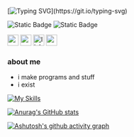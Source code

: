 [![Typing SVG](https://readme-typing-svg.demolab.com?font=Montserrat&pause=1000&repeat=false&random=false&width=435&lines=%F0%9F%91%8B+hello%2C+my+name+is+qwertyy!)](https://git.io/typing-svg)

<img alt="Static Badge" src="https://img.shields.io/badge/os-linux mint 21.2-green?logo=linuxmint"> <img alt="Static Badge" src="https://img.shields.io/badge/browser-google chrome-blue?logo=googlechrome">

<a title="game jolt" href="https://gamejolt.com/@qwertyy__"><img alt="game jolt logo" src="https://s.gjcdn.net/img/favicon.png" width="25px"></a>
<a title="scratch" href="https://scratch.mit.edu/users/qwertyy_the_artist/"><img alt="scratch logo" src="https://scratch.mit.edu/favicon.ico" width="25px"></a>
<a title="linkin.bio" href="https://linkin.bio/qwertyy__/"><img alt="linkin.bio logo" src="https://app.later.com/favicon.ico" width="25px"></a>
<a title="pronouns.page" href="https://en.pronouns.page/@qwertyy__"><img alt="pronouns.page logo" src="https://en.pronouns.page/logo/logo-primary.svg" width="25px"></a>

### about me
- i make programs and stuff
- i exist

[![My Skills](https://skillicons.dev/icons?i=blender,css,github,gmail,html,js,jquery,linux,lua,mint,py,robloxstudio,unity,vscode,windows)](https://skillicons.dev)

[![Anurag's GitHub stats](https://github-readme-stats.vercel.app/api?username=qwertyytheartist)](https://github.com/anuraghazra/github-readme-stats)

[![Ashutosh's github activity graph](https://github-readme-activity-graph.vercel.app/graph?username=qwertyytheartist&theme=rogue)](https://github.com/ashutosh00710/github-readme-activity-graph)
